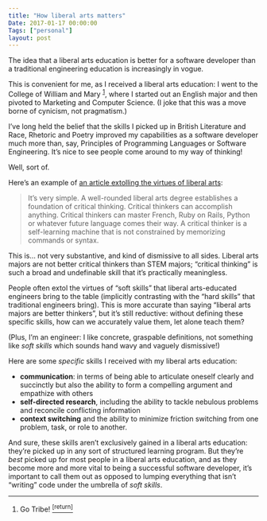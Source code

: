 ```yaml
---
title: "How liberal arts matters"
Date: 2017-01-17 00:00:00
Tags: ["personal"]
layout: post
---
```


<p>The idea that a liberal arts education is better for a software developer than a traditional engineering education is increasingly in vogue.</p>


<p>This is convenient for me, as I received a liberal arts education: I went to the College of William and Mary <sup class="footnote-ref" id="fnref:1"><a href="#fn:1" rel="footnote">1</a></sup>, where I started out an English major and then pivoted to Marketing and Computer Science. (I joke that this was a move borne of cynicism, not pragmatism.)</p>


<p>I’ve long held the belief that the skills I picked up in British Literature and Race, Rhetoric and Poetry improved my capabilities as a software developer much more than, say, Principles of Programming Languages or Software Engineering.  It’s nice to see people come around to my way of thinking!</p>


<p>Well, sort of.</p>


<p>Here’s an example of <a href="http://blogs.wsj.com/experts/2016/06/01/why-i-was-wrong-about-liberal-arts-majors/">an article extolling the virtues of liberal arts</a>:</p>


<blockquote>
<p>It’s very simple. A well-­rounded liberal arts degree establishes a foundation of critical thinking. Critical thinkers can accomplish anything. Critical thinkers can master French, Ruby on Rails, Python or whatever future language comes their way. A critical thinker is a self­-learning machine that is not constrained by memorizing commands or syntax.</p>
</blockquote>


<p>This is… not very substantive, and kind of dismissive to all sides.  Liberal arts majors are not better critical thinkers than STEM majors; “critical thinking” is such a broad and undefinable skill that it’s practically meaningless.</p>


<p>People often extol the virtues of “soft skills” that liberal arts-educated engineers bring to the table (implicitly contrasting with the “hard skills” that traditional engineers bring).  This is more accurate than saying “liberal arts majors are better thinkers”, but it’s still reductive: without defining these specific skills, how can we accurately value them, let alone teach them?</p>


<p>(Plus, I’m an engineer: I like concrete, graspable definitions, not something like <em>soft skills</em> which sounds hand wavy and vaguely dismissive!)</p>


<p>Here are some <em>specific</em> skills I received with my liberal arts education:</p>


<ul>
<li><strong>communication</strong>: in terms of being able to articulate oneself clearly and succinctly but also the ability to form a compelling argument and empathize with others</li>
<li><strong>self-directed research</strong>, including the ability to tackle nebulous problems and reconcile conflicting information</li>
<li><strong>context switching</strong> and the ability to minimize friction switching from one problem, task, or role to another.</li>
</ul>


<p>And sure, these skills aren’t exclusively gained in a liberal arts education: they’re picked up in any sort of structured learning program.  But they’re <em>best</em> picked up for most people in a liberal arts education, and as they become more and more vital to being a successful software developer, it’s important to call them out as opposed to lumping everything that isn’t “writing” code under the umbrella of <em>soft skills</em>.</p>


<div class="footnotes">
<hr/>
<ol>
<li id="fn:1">Go Tribe!
 <a class="footnote-return" href="#fnref:1"><sup>[return]</sup></a></li>
</ol>
</div>
	